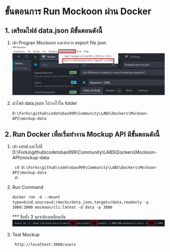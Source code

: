 
# ขั้นตอนการ Run Mockoon ผ่าน Docker

## 1. เตรียมไฟล์ data.json มีขั้นตอนดังนี้
     
   1. เข้า Progran Mockoon และทำการ export file json
     ![export-json-1.jpg](https://github.com/codetobas999/Community/blob/main/LABS/Dockers/Mockoon-API/images/export-json-1.jpg)
     
   2. นำไฟล์ data.json ไปวางไว้ใน folder 
   
          D:\Forks\github\codetobas999\Community\LABS\Dockers\Mockoon-API\mockup-data

## 2. Run Docker เพื่อเริ่มทำงาน Mockup API มีขั้นตอนดังนี้

   1. เข้า cmd และไปที่ D:\Forks\github\codetobas999\Community\LABS\Dockers\Mockoon-API\mockup-data

           cd D:\Forks\github\codetobas999\Community\LABS\Dockers\Mockoon-API\mockup-data
           d:
        
   2. Run Command
          
          docker run -d --mount type=bind,source=d:/mocks/data.json,target=/data,readonly -p 3000:3000 mockoon/cli:latest -d data -p 3000
       *** ชือทั้ง 3 จุดจะต้องเหมือนกัน
       ![export-json-2.jpg](https://github.com/codetobas999/Community/blob/main/LABS/Dockers/Mockoon-API/images/export-json-2.jpg)
  3. Test Mockup
          
          http://localhost:3000/users

